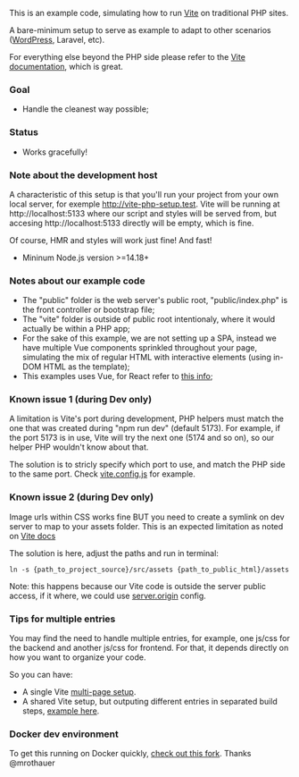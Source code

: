 This is an example code, simulating how to run [Vite](https://github.com/vitejs/vite) on traditional PHP sites.

A bare-minimum setup to serve as example to adapt to other scenarios ([WordPress](https://github.com/wp-bond/boilerplate/tree/master/app/themes/boilerplate), Laravel, etc).

For everything else beyond the PHP side please refer to the [Vite documentation](https://vitejs.dev), which is great. 

### Goal

- Handle the cleanest way possible;

### Status

- Works gracefully!

### Note about the development host

A characteristic of this setup is that you'll run your project from your own local server, for exemple http://vite-php-setup.test. Vite will be running at http://localhost:5133 where our script and styles will be served from, but accesing http://localhost:5133 directly will be empty, which is fine.

Of course, HMR and styles will work just fine! And fast!

- Mininum Node.js version >=14.18+

### Notes about our example code

- The "public" folder is the web server's public root, "public/index.php" is the front controller or bootstrap file;
- The "vite" folder is outside of public root intentionaly, where it would actually be within a PHP app;
- For the sake of this example, we are not setting up a SPA, instead we have multiple Vue components sprinkled throughout your page, simulating the mix of regular HTML with interactive elements (using in-DOM HTML as the template);
- This examples uses Vue, for React refer to [this info](https://github.com/andrefelipe/vite-php-setup/issues/11);

### Known issue 1 (during Dev only)

A limitation is Vite's port during development, PHP helpers must match the one that was created during "npm run dev" (default 5173). For example, if the port 5173 is in use, Vite will try the next one (5174 and so on), so our helper PHP wouldn't know about that.

The solution is to stricly specify which port to use, and match the PHP side to the same port. Check [vite.config.js](https://github.com/andrefelipe/vite-php-setup/blob/master/vite/vite.config.js) for example.

### Known issue 2 (during Dev only)

Image urls within CSS works fine BUT you need to create a symlink on dev server to map to your assets folder. This is an expected limitation as noted on [Vite docs](https://vitejs.dev/guide/backend-integration.html)

The solution is here, adjust the paths and run in terminal:

```
ln -s {path_to_project_source}/src/assets {path_to_public_html}/assets
```
Note: this happens because our Vite code is outside the server public access, if it where, we could use [server.origin](https://vitejs.dev/config/server-options.html#server-origin) config.


### Tips for multiple entries

You may find the need to handle multiple entries, for example, one js/css for the backend and another js/css for frontend. For that, it depends directly on how you want to organize your code.

So you can have:

- A single Vite [multi-page setup](https://vitejs.dev/guide/build.html#multi-page-app).
- A shared Vite setup, but outputing different entries in separated build steps, [example here](https://github.com/wp-bond/boilerplate/blob/master/app/themes/boilerplate/package.json).

### Docker dev environment
To get this running on Docker quickly, [check out this fork](https://github.com/mrothauer/vite-php-setup). Thanks @mrothauer
